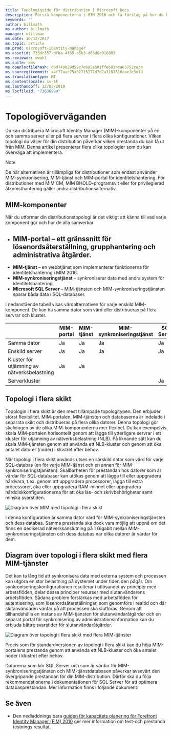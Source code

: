 ```yaml
---
title: Topologiguide för distribution | Microsoft Docs
description: Förstå komponenterna i MIM 2016 och få förslag på hur du kan distribuera dem i din miljö.
keywords: ''
author: billmath
ms.author: billmath
manager: mtillman
ms.date: 10/12/2017
ms.topic: article
ms.prod: microsoft-identity-manager
ms.assetid: 735dc357-dfba-4f68-a5b3-d66d6c018803
ms.reviewer: mwahl
ms.suite: ems
ms.openlocfilehash: d9d749029d52c7e685e581ffe603aca63752ca3e
ms.sourcegitcommit: a4f77aae75a317f5277d7d2a3187516cae1e3e19
ms.translationtype: MT
ms.contentlocale: sv-SE
ms.lasthandoff: 12/05/2019
ms.locfileid: "73636999"
---
```

# <a name="topology-considerations"></a>Topologiöverväganden
Du kan distribuera Microsoft Identity Manager (MIM)-komponenter på en och samma server eller på flera servrar i flera olika konfigurationer. Vilken topologi du väljer för din distribution påverkar vilken prestanda du kan få ut från MIM. Denna artikel presenterar flera olika topologier som du kan överväga att implementera.


> [!NOTE]
> De här alternativen är tillämpliga för distributioner som endast använder MIM-synkronisering, MIM-tjänst och MIM-portal för identitetshantering.  För distributioner med MIM CM, MIM BHOLD-programsvit eller för privilegierad åtkomsthantering gäller andra distributionsalternativ.


## <a name="mim-components"></a>MIM-komponenter
När du utformar din distributionstopologi är det viktigt att känna till vad varje komponent gör och hur de alla samverkar.

- <a name="mim-portal---an-interface-for-password-resets-group-management-and-administrative-operations"></a>**MIM-portal** – ett gränssnitt för lösenordsåterställning, grupphantering och administrativa åtgärder.
    -
- **MIM-tjänst** – en webbtjänst som implementerar funktionerna för identitetshantering i MIM 2016.
- **MIM-synkroniseringstjänst** – synkroniserar data med andra system för identitetshantering.
- **Microsoft SQL Server** – MIM-tjänsten och MIM-synkroniseringstjänsten sparar båda data i SQL-databaser.

I nedanstående tabell visas värdalternativen för varje enskild MIM-komponent. De kan ha samma dator som värd eller distribueras på flera servrar och kluster.

| | MIM-portal | MIM-tjänst | MIM-synkroniseringstjänst | SQL Server |
| --- | --- | --- | --- | --- |
| Samma dator | Ja | Ja | Ja | Ja |
| Enskild server | Ja | Ja | Ja | Ja |
| Kluster för utjämning av nätverksbelastning | Ja | Ja | | |
| Serverkluster | | | | Ja |


## <a name="multitier-topology"></a>Topologi i flera skikt
Topologin i flera skikt är den mest tillämpade topologitypen. Den erbjuder störst flexibilitet. MIM-portalen, MIM-tjänsten och databaserna är indelade i separata skikt och distribueras på flera olika datorer. Denna topologi gör skalningen av de olika MIM-komponenterna mer flexibel. Du kan exempelvis skala MIM-portalen horisontellt genom att lägga till ytterligare servrar i ett kluster för utjämning av nätverksbelastning (NLB). På liknande sätt kan du skala MIM-tjänsten genom att använda ett NLB-kluster och genom att öka antalet datorer (noder) i klustret efter behov.

När topologi i flera skikt används utses en särskild dator som värd för varje SQL-databas (en för varje MIM-tjänst och en annan för MIM-synkroniseringstjänsten). Skalbarheten för prestandan hos datorer som är värdar för SQL-databaser kan utökas genom att lägga till eller uppgradera hårdvara, t.ex. genom att uppgradera processorer, lägga till extra processorer, öka eller uppgradera RAM-minnet eller uppgradera hårddiskkonfigurationerna för att öka läs- och skrivbehörigheter samt minska svarstiden.

![Diagram över MIM med topologi i flera skikt](media/MIM-topo-multitier.png)

I denna konfiguration är samma dator värd för MIM-synkroniseringstjänsten och dess databas. Samma prestanda ska dock vara möjlig att uppnå om det finns en dedikerad nätverksanslutning på 1 Gigabit mellan MIM-synkroniseringstjänsten och dess databas när olika datorer är värdar för dem.


## <a name="multitier-topology-with-multiple-mim-services"></a>Diagram över topologi i flera skikt med flera MIM-tjänster
Det kan ta lång tid att synkronisera data med externa system och processen kan utgöra en stor belastning på systemet under tiden den pågår. Om synkroniseringskonfigurationen resulterar i utlösandet av principer med arbetsflöden, delar dessa principer resurser med slutanvändarens arbetsflöden. Sådana problem förstärkas med arbetsflöden för autentisering, som lösenordsåterställningar, som genomförs i realtid och där slutanvändaren väntar på att processen ska slutföras. Genom att tillhandahålla en instans av MIM-tjänsten för slutanvändaråtgärder och en separat portal för synkronisering av administrationsinformation kan du erbjuda bättre svarstider för slutanvändaråtgärder.

![Diagram över topologi i flera skikt med flera MIM-tjänster](media/MIM-topo-multitier-multiservice.png)

Precis som för standardversionen av topologi i flera skikt kan du höja MIM-portalens prestanda genom att använda ett NLB-kluster och öka antalet noder i klustret efter behov.

Datorerna som kör SQL Server och som är värdar för MIM-synkroniseringstjänsten och MIM-tjänstdatabasen påverkar avsevärt den övergripande prestandan för din MIM-distribution. Därför ska du följa rekommendationerna i dokumentationen för SQL Server för att optimera databasprestandan. Mer information finns i följande dokument:

## <a name="see-also"></a>Se även

- Den nedladdnings bara [guiden för kapacitets planering för Forefront Identity Manager (FIM) 2010](https://www.microsoft.com/en-us/download/details.aspx?id=7437) ger mer information om test-och prestanda testnings resultat.
